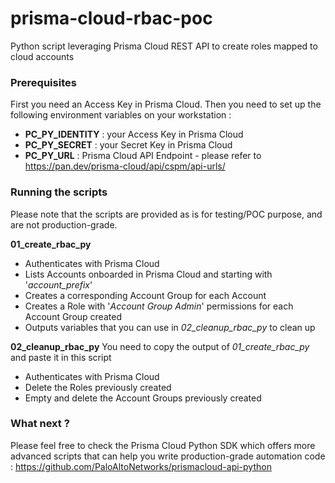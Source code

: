 # prisma-cloud-rbac-poc
Python script leveraging Prisma Cloud REST API to create roles mapped to cloud accounts

### Prerequisites
First you need an Access Key in Prisma Cloud. Then you need to set up the following environment variables on your workstation :
 - **PC_PY_IDENTITY** : your Access Key in Prisma Cloud
 - **PC_PY_SECRET** : your Secret Key in Prisma Cloud
 - **PC_PY_URL** : Prisma Cloud API Endpoint - please refer to https://pan.dev/prisma-cloud/api/cspm/api-urls/

### Running the scripts
Please note that the scripts are provided as is for testing/POC purpose, and are not production-grade.

**01_create_rbac_py**
 - Authenticates with Prisma Cloud
 - Lists Accounts onboarded in Prisma Cloud and starting with '*account_prefix*'
 - Creates a corresponding Account Group for each Account
 - Creates a Role with '*Account Group Admin*' permissions for each Account Group created
 - Outputs variables that you can use in *02_cleanup_rbac_py* to clean up

**02_cleanup_rbac_py**
You need to copy the output of *01_create_rbac_py* and paste it in this script
 - Authenticates with Prisma Cloud
 - Delete the Roles previously created 
 - Empty and delete the Account Groups previously created

### What next ?
Please feel free to check the Prisma Cloud Python SDK which offers more advanced scripts that can help you write production-grade automation code : https://github.com/PaloAltoNetworks/prismacloud-api-python